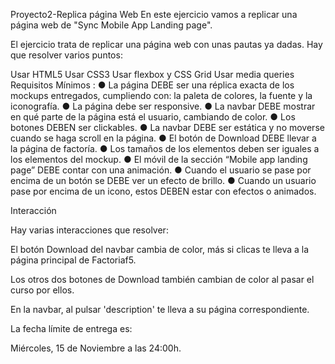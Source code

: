 Proyecto2-Replica página Web
En este ejercicio vamos a replicar una página web de "Sync Mobile App Landing page".

El ejercicio trata de replicar una página web con unas pautas ya dadas. Hay que resolver varios puntos:

Usar HTML5
Usar CSS3
Usar flexbox y CSS Grid
Usar media queries
Requisitos Mínimos :
● La página DEBE ser una réplica exacta de los mockups entregados, cumpliendo con: la paleta de
colores, la fuente y la iconografía.
● La página debe ser responsive.
● La navbar DEBE mostrar en qué parte de la página está el usuario, cambiando de color.
● Los botones DEBEN ser clickables.
● La navbar DEBE ser estática y no moverse cuando se haga scroll en la página.
● El botón de Download DEBE llevar a la página de factoría.
● Los tamaños de los elementos deben ser iguales a los elementos del mockup.
● El móvil de la sección “Mobile app landing page” DEBE contar con una animación.
● Cuando el usuario se pase por encima de un botón se DEBE ver un efecto de brillo.
● Cuando un usuario pase por encima de un icono, estos DEBEN estar con efectos o animados.

Interacción

Hay varias interacciones que resolver:

El botón Download del navbar cambia de color, más si clicas te lleva 
a la página principal de Factoriaf5.

Los otros dos botones de Download también cambian de color al pasar el curso por ellos.

En la navbar, al pulsar 'description' te lleva a su página correspondiente.


La fecha límite de entrega es:

Miércoles, 15 de Noviembre a las 24:00h.
